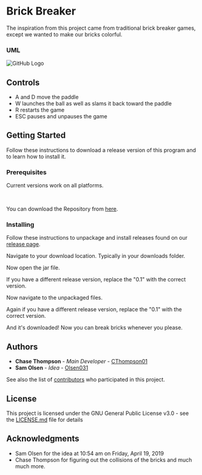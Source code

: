 # Brick Breaker

The inspiration from this project came from traditional brick breaker games, except we wanted to make our bricks colorful. 


### UML

![GitHub Logo](UML.PNG)

## Controls
- A and D move the paddle
- W launches the ball as well as slams it back toward the paddle
- R restarts the game
- ESC pauses and unpauses the game

## Getting Started

Follow these instructions to download a release version of this program and to learn how to install it.

### Prerequisites

Current versions work on all platforms.

<br>

You can download the Repository from [here](https://github.com/brick-breaker/brickBreaker/releases).



### Installing

Follow these instructions to unpackage and install releases found on our [release page](https://github.com/brick-breaker/brickBreaker/releases).



Navigate to your download location. Typically in your downloads folder.


Now open the jar file. 

If you have a different release version, replace the "0.1" with the correct version.


Now navigate to the unpackaged files.

Again if you have a different release version, replace the "0.1" with the correct version.


And it's downloaded! Now you can break bricks whenever you please.

## Authors

* **Chase Thompson** - *Main Developer* - [CThompson01](https://github.com/CThompson01)
* **Sam Olsen** - *Idea* - [Olsen031](https://github.com/Olsen031)


See also the list of [contributors](????) who participated in this project.

## License

This project is licensed under the GNU General Public License v3.0 - see the [LICENSE.md](LICENSE.md) file for details

## Acknowledgments

* Sam Olsen for the idea at 10:54 am on Friday, April 19, 2019
* Chase Thompson for figuring out the collisions of the bricks and much much more. 

